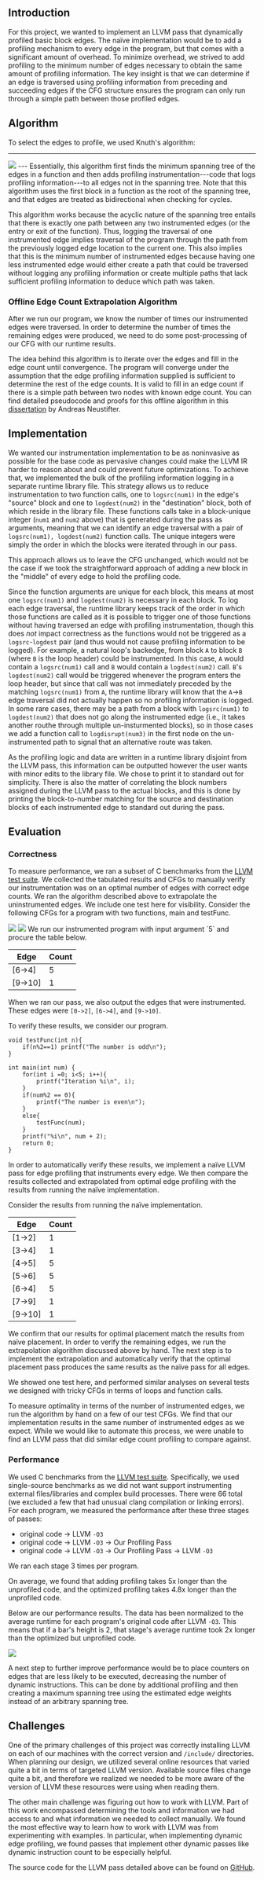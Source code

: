 ## Introduction

For this project, we wanted to implement an LLVM pass that dynamically profiled basic block edges. The naïve implementation would be to add a profiling mechanism to every edge in the program, but that comes with a significant amount of overhead. To minimize overhead, we strived to add profiling to the minimum number of edges necessary to obtain the same amount of profiling information. The key insight is that we can determine if an edge is traversed using profiling information from preceding and succeeding edges if the CFG structure ensures the program can only run through a simple path between those profiled edges.

## Algorithm
To select the edges to profile, we used Knuth's algorithm:

---
<!-- ![](https://i.imgur.com/NbavLnq.png) -->
<img src="../assets/array.png" style="max-width: 100%" >
---
Essentially, this algorithm first finds the minimum spanning tree of the edges in a function and then adds profiling instrumentation---code that logs profiling information---to all edges not in the spanning tree. Note that this algorithm uses the first block in a function as the root of the spanning tree, and that edges are treated as bidirectional when checking for cycles.

This algorithm works because the acyclic nature of the spanning tree entails that there is exactly one path between any two instrumented edges (or the entry or exit of the function). Thus, logging the traversal of one instrumented edge implies traversal of the program through the path from the previously logged edge location to the current one. This also implies that this is the minimum number of instrumented edges because having one less instrumented edge would either create a path that could be traversed without logging any profiling information or create multiple paths that lack sufficient profiling information to deduce which path was taken. 

### Offline Edge Count Extrapolation Algorithm
After we run our program, we know the number of times our instrumented edges were traversed. In order to determine the number of times the remaining edges were produced, we need to do some post-processing of our CFG with our runtime results.

The idea behind this algorithm is to iterate over the edges and fill in the edge count until convergence. The program will converge under the assumption that the edge profiling information supplied is sufficient to determine the rest of the edge counts. It is valid to fill in an edge count if there is a simple path between two nodes with known edge count. You can find detailed pseudocode and proofs for this offline algorithm in this [dissertation](https://llvm.org/pubs/2010-04-NeustifterProfiling.pdf) by Andreas Neustifter.

## Implementation

We wanted our instrumentation implementation to be as noninvasive as possible for the base code as pervasive changes could make the LLVM IR harder to reason about and could prevent future optimizations. To achieve that, we implemented the bulk of the profiling information logging in a separate runtime library file. This strategy allows us to reduce instrumentation to two function calls, one to `logsrc(num1)` in the edge's "source" block and one to `logdest(num2)` in the "destination" block, both of which reside in the library file. These functions calls take in a block-unique integer (`num1` and `num2` above) that is generated during the pass as arguments, meaning that we can identify an edge traversal with a pair of `logsrc(num1), logdest(num2)` function calls. The unique integers were simply the order in which the blocks were iterated through in our pass. 

This approach allows us to leave the CFG unchanged, which would not be the case if we took the straightforward approach of adding a new block in the "middle" of every edge to hold the profiling code.

Since the function arguments are unique for each block, this means at most one `logsrc(num1)` and `logdest(num2)` is necessary in each block. To log each edge traversal, the runtime library keeps track of the order in which those functions are called as it is possible to trigger one of those functions without having traversed an edge with profiling instrumentation, though this does *not* impact correctness as the functions would not be triggered as a `logsrc`-`logdest` pair (and thus would not cause profiling information to be logged). For example, a natural loop's backedge, from block `A` to block `B` (where `B` is the loop header) could be instrumented. In this case, `A` would contain a `logsrc(num1)` call and `B` would contain a `logdest(num2)` call. `B`'s `logdest(num2)` call would be triggered whenever the program enters the loop header, but since that call was not immediately preceded by the matching `logsrc(num1)` from `A`, the runtime library will know that the `A`&rarr;`B` edge traversal did not actually happen so no profiling information is logged. In some rare cases, there may be a path from a block with `logsrc(num1)` to `logdest(num2)` that does not go along the instrumented edge (i.e., it takes another routhe through multiple un-insturmented blocks), so in those cases we add a function call to `logdisrupt(num3)` in the first node on the un-instrumented path to signal that an alternative route was taken.

As the profiling logic and data are written in a runtime library disjoint from the LLVM pass, this information can be outputted however the user wants with minor edits to the library file. We chose to print it to standard out for simplicity. There is also the matter of correlating the block numbers assigned during the LLVM pass to the actual blocks, and this is done by printing the block-to-number matching for the source and destination blocks of each instrumented edge to standard out during the pass.

## Evaluation
### Correctness
To measure performance, we ran a subset of C benchmarks from the [LLVM test suite](https://llvm.org/docs/TestSuiteGuide.html). We collected the tabulated results and CFGs to manually verify our instrumentation was on an optimal number of edges with correct edge counts. We ran the algorithm described above to extrapolate the uninstrumented edges. We include one test here for visibility.
Consider the following CFGs for a program with two functions, main and testFunc.
 <!-- ![](https://i.imgur.com/h9Stzm2.png =300x) ![](https://i.imgur.com/ls7PM8e.png =300x)  -->
<img src="../assets/main.png"/>
<img src="../assets/testfunc.png"/>
We run our instrumented program with input argument `5` and procure the table below.

| Edge     | Count |
|----------|-------|
| [6->4]   | 5     |
| [9->10]  | 1     |

When we ran our pass, we also output the edges that were instrumented.
These edges were `[0->2]`, `[6->4]`, and `[9->10]`.

To verify these results, we consider our program. 
```
void testFunc(int n){
    if(n%2==1) printf("The number is odd\n");
}

int main(int num) {
    for(int i =0; i<5; i++){
        printf("Iteration %i\n", i);
    }
    if(num%2 == 0){
        printf("The number is even\n");
    }
    else{
        testFunc(num);
    }
    printf("%i\n", num + 2);
    return 0;
}
```
In order to automatically verify these results, we implement a naïve LLVM pass for edge profiling that instruments every edge. We then compare the results collected and extrapolated from optimal edge profiling with the results from running the naïve implementation.

Consider the results from running the naïve implementation.

| Edge     | Count |
|----------|-------|
| [1->2]   | 1     |
| [3->4]   | 1     |
| [4->5]   | 5     |
| [5->6]   | 5     |
| [6->4]   | 5     |
| [7->9]   | 1     |
| [9->10]  | 1     |


We confirm that our results for optimal placement match the results from naïve placement. In order to verify the remaining edges, we run the extrapolation algorithm discussed above by hand. The next step is to implement the extrapolation and automatically verify that the optimal placement pass produces the same results as the naïve pass for all edges.

We showed one test here, and performed similar analyses on several tests we designed with tricky CFGs in terms of loops and function calls.

To measure optimality in terms of the number of instrumented edges, we run the algorithm by hand on a few of our test CFGs. We find that our implementation results in the same number of instrumented edges as we expect. While we would like to automate this process, we were unable to find an LLVM pass that did similar edge count profiling to compare against.

### Performance
We used C benchmarks from the [LLVM test suite](https://llvm.org/docs/TestSuiteGuide.html). Specifically, we used single-source benchmarks as we did not want support instrumenting external files/libraries and complex build processes. There were 66 total (we excluded a few that had unusual clang compilation or linking errors). 
For each program, we measured the performance after these three stages of passes:
* original code &rarr; LLVM `-O3`
* original code &rarr; LLVM `-O3` &rarr; Our Profiling Pass
* original code &rarr; LLVM `-O3` &rarr; Our Profiling Pass &rarr; LLVM `-O3`

We ran each stage 3 times per program. 

On average, we found that adding profiling takes 5x longer than the unprofiled code, and the optimized profiling takes 4.8x longer than the unprofiled code.

Below are our performance results. The data has been normalized to the average runtime for each program's original code after LLVM `-O3`. This means that if a bar's height is 2, that stage's average runtime took 2x longer than the optimized but unprofiled code. 

<!-- ![](https://i.imgur.com/uICyHTe.png) -->
<img src="../assets/results.png" style="max-width: 100%" >

A next step to further improve performance would be to place counters on edges that are less likely to be executed, decreasing the number of dynamic instructions. This can be done by additional profiling and then creating a maximum spanning tree using the estimated edge weights instead of an arbitrary spanning tree.


## Challenges
One of the primary challenges of this project was correctly installing LLVM on each of our machines with the correct version and ```/include/``` directories. When planning our design, we utilized several online resources that varied quite a bit in terms of targeted LLVM version. Available source files change quite a bit, and therefore we realized we needed to be more aware of the version of LLVM these resources were using when reading them. 

The other main challenge was figuring out how to work with LLVM. Part of this work encompassed determining the tools and information we had access to and what information we needed to collect manually. We found the most effective way to learn how to work with LLVM was from experimenting with examples. In particular, when implementing dynamic edge profiling, we found passes that implement other dynamic passes like dynamic instruction count to be especially helpful.

The source code for the LLVM pass detailed above can be found on [GitHub](https://github.com/kavoor/llvm-pass-skeleton).